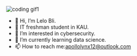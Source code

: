 
![coding gif1](https://github.com/user-attachments/assets/b20456bb-ba2c-472a-911d-cee6ac0ca7d1)



- 👋 Hi, I’m Lelo Bli.
- 🏫 IT freshman student in KAU.
- 👀 I’m interested in cybersecurity.
- 🌱 I’m currently learning data science.
- 📫 How to reach me:apollolynx12@outlook.com
  
